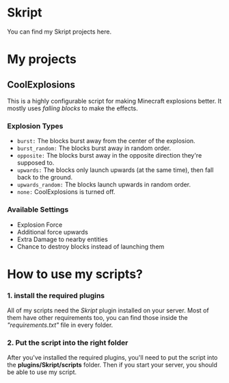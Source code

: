 # Skript
You can find my Skript projects here.

# My projects
## CoolExplosions
This is a highly configurable script for making Minecraft explosions better. It mostly uses *falling blocks* to make the effects.
### Explosion Types
- `burst:` The blocks burst away from the center of the explosion.
- `burst_random:` The blocks burst away in random order.
- `opposite:` The blocks burst away in the opposite direction they're supposed to.
- `upwards:` The blocks only launch upwards (at the same time), then fall back to the ground.
- `upwards_random:` The blocks launch upwards in random order.
- `none:` CoolExplosions is turned off.
### Available Settings
- Explosion Force
- Additional force upwards
- Extra Damage to nearby entities
- Chance to destroy blocks instead of launching them


# How to use my scripts?
### 1. install the required plugins
All of my scripts need the *Skript* plugin installed on your server. Most of them have other requirements too, you can find those inside the *"requirements.txt"* file in every folder.

### 2. Put the script into the right folder
After you've installed the required plugins, you'll need to put the script into the **plugins/Skript/scripts** folder. Then if you start your server, you should be able to use my script.

